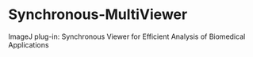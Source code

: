# Synchronous-MultiViewer
ImageJ plug-in: Synchronous Viewer for Efficient Analysis of Biomedical Applications 
